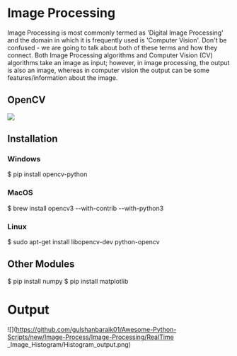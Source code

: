 # Image Processing

Image Processing is most commonly termed as 'Digital Image Processing' and the domain in which it is frequently used is 'Computer Vision'. 
Don't be confused - we are going to talk about both of these terms and how they connect. 
Both Image Processing algorithms and Computer Vision (CV) algorithms take an image as input; however, in image processing,
the output is also an image, whereas in computer vision the output can be some features/information about the image.

## OpenCV

![](https://logodix.com/logo/1989939.png)

## Installation

### Windows
 $ pip install opencv-python
### MacOS
   $ brew install opencv3 --with-contrib --with-python3
### Linux
   $ sudo apt-get install libopencv-dev python-opencv
   
## Other Modules

  $ pip install numpy
  $ pip install matplotlib
  
# Output

![](https://github.com/gulshanbaraik01/Awesome-Python-Scripts/new/Image-Process/Image-Processing/RealTime _Image_Histogram/Histogram_output.png)
